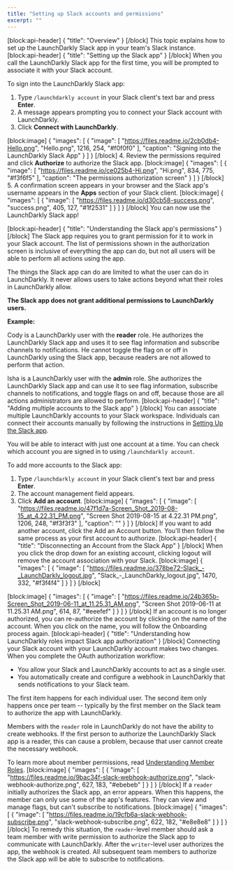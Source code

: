 ```yaml
---
title: "Setting up Slack accounts and permissions"
excerpt: ""
---
```

[block:api-header]
{
  "title": "Overview"
}
[/block]
This topic explains how to set up the LaunchDarkly Slack app in your team's Slack instance.
[block:api-header]
{
  "title": "Setting up the Slack app"
}
[/block]
When you call the LaunchDarkly Slack app for the first time, you will be prompted to associate it with your Slack account.

To sign into the LaunchDarkly Slack app:

1. Type `/launchdarkly account` in your Slack client's text bar and press **Enter**.
2. A message appears prompting you to connect your Slack account with LaunchDarkly.
3. Click **Connect with LaunchDarkly**.

[block:image]
{
  "images": [
    {
      "image": [
        "https://files.readme.io/2cb0db4-Hello.png",
        "Hello.png",
        1216,
        254,
        "#f0f0f0"
      ],
      "caption": "Signing into the LaunchDarkly Slack App"
    }
  ]
}
[/block]
4. Review the permissions required and click **Authorize** to authorize the Slack app.
[block:image]
{
  "images": [
    {
      "image": [
        "https://files.readme.io/ce025b4-Hi.png",
        "Hi.png",
        834,
        775,
        "#f3f6f5"
      ],
      "caption": "The permissions authorization screen"
    }
  ]
}
[/block]
5. A confirmation screen appears in your browser and the Slack app's username appears in the **Apps** section of your Slack client.
[block:image]
{
  "images": [
    {
      "image": [
        "https://files.readme.io/d30cb58-success.png",
        "success.png",
        405,
        127,
        "#1f2531"
      ]
    }
  ]
}
[/block]
You can now use the LaunchDarkly Slack app!

[block:api-header]
{
  "title": "Understanding the Slack app's permissions"
}
[/block]
The Slack app requires you to grant permission for it to work in your Slack account. The list of permissions shown in the authorization screen is inclusive of everything the app can do, but not all users will be able to perform all actions using the app.

The things the Slack app can do are limited to what the user can do in LaunchDarkly. It never allows users to take actions beyond what their roles in LaunchDarkly allow. 

**The Slack app does not grant additional permissions to LaunchDarkly users.**

**Example:** 

Cody is a LaunchDarkly user with the **reader** role. He authorizes the LaunchDarkly Slack app and uses it to see flag information and subscribe channels to notifications. He cannot toggle the flag on or off in LaunchDarkly using the Slack app, because readers are not allowed to perform that action.

Isha is a LaunchDarkly user with the **admin** role. She authorizes the LaunchDarkly Slack app and can use it to see flag information, subscribe channels to notifications, and toggle flags on and off, because those are all actions administrators are allowed to perform.
[block:api-header]
{
  "title": "Adding multiple accounts to the Slack app"
}
[/block]
You can associate multiple LaunchDarkly accounts to your Slack workspace. Individuals can connect their accounts manually by following the instructions in [Setting Up the Slack app](#section-setting-up-the-slack-app).

You will be able to interact with just one account at a time. You can check which account you are signed in to using `/launchdarkly account`. 

To add more accounts to the Slack app:

1. Type `/launchdarkly account` in your Slack client's text bar and press **Enter**.
2. The account management field appears.
3. Click **Add an account**.
[block:image]
{
  "images": [
    {
      "image": [
        "https://files.readme.io/47f1d7a-Screen_Shot_2019-08-15_at_4.22.31_PM.png",
        "Screen Shot 2019-08-15 at 4.22.31 PM.png",
        1206,
        248,
        "#f3f3f3"
      ],
      "caption": ""
    }
  ]
}
[/block]
If you want to add another account, click the Add an Account button. You'll then follow the same process as your first account to authorize.
[block:api-header]
{
  "title": "Disconnecting an Account from the Slack App"
}
[/block]
When you click the drop down for an existing account, clicking logout will remove the account association with your Slack.
[block:image]
{
  "images": [
    {
      "image": [
        "https://files.readme.io/378be72-Slack_-_LaunchDarkly_logout.jpg",
        "Slack_-_LaunchDarkly_logout.jpg",
        1470,
        332,
        "#f3f4f4"
      ]
    }
  ]
}
[/block]

[block:image]
{
  "images": [
    {
      "image": [
        "https://files.readme.io/24b365b-Screen_Shot_2019-06-11_at_11.25.31_AM.png",
        "Screen Shot 2019-06-11 at 11.25.31 AM.png",
        614,
        87,
        "#eeefef"
      ]
    }
  ]
}
[/block]
If an account is no longer authorized, you can re-authorize the account by clicking on the name of the account.  When you click on the name, you will follow the Onboarding process again.
[block:api-header]
{
  "title": "Understanding how LaunchDarkly roles impact Slack app authorization"
}
[/block]
Connecting your Slack account with your LaunchDarkly account makes two changes. When you complete the OAuth authorization workflow:

* You allow your Slack and LaunchDarkly accounts to act as a single user.
* You automatically create and configure a webhook in LaunchDarkly that sends notifications to your Slack team.

The first item happens for each individual user. The second item only happens once per team -- typically by the first member on the Slack team to authorize the app with LaunchDarkly.

Members with the `reader` role in LaunchDarkly do not have the ability to create webhooks. If the first person to authorize the LaunchDarkly Slack app is a reader, this can cause a problem, because that user cannot create the necessary webhook.

To learn more about member permissions, read [Understanding Member Roles](https://docs.launchdarkly.com/docs/teams#section-understanding-member-roles).
[block:image]
{
  "images": [
    {
      "image": [
        "https://files.readme.io/9bac34f-slack-webhook-authorize.png",
        "slack-webhook-authorize.png",
        627,
        183,
        "#ebebeb"
      ]
    }
  ]
}
[/block]
If a `reader` initially authorizes the Slack app, an error appears. When this happens, the member can only use some of the app's features. They can view and manage flags, but can't subscribe to notifications.
[block:image]
{
  "images": [
    {
      "image": [
        "https://files.readme.io/19cfb6a-slack-webhook-subscribe.png",
        "slack-webhook-subscribe.png",
        622,
        182,
        "#e8e8e8"
      ]
    }
  ]
}
[/block]
To remedy this situation, the `reader`-level member should ask a team member with write permission to authorize the Slack app to communicate with LaunchDarkly. After the `writer`-level user authorizes the app, the webhook is created. All subsequent team members to authorize the Slack app will be able to subscribe to notifications.